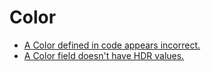 # Color
- [A Color defined in code appears incorrect.](Color/Color%20Range.md)
- [A Color field doesn't have HDR values.](Color/HDR.md)
